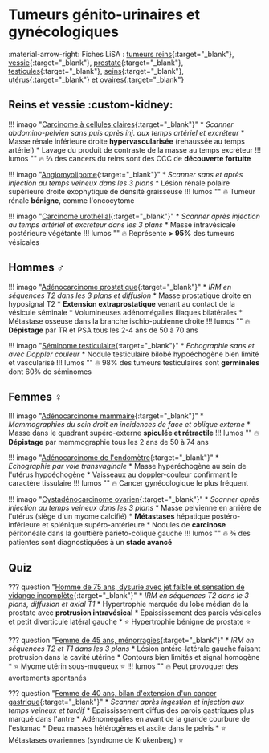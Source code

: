 # Tumeurs génito-urinaires et gynécologiques

:material-arrow-right: Fiches LiSA : [tumeurs reins](https://livret.uness.fr/lisa/Tumeurs_du_rein_de_l%E2%80%99adulte){:target="_blank"}, [vessie](https://livret.uness.fr/lisa/Tumeurs_v%C3%A9sicales){:target="_blank"}, [prostate](https://livret.uness.fr/lisa/Tumeurs_de_la_prostate){:target="_blank"}, [testicules](https://livret.uness.fr/lisa/Tumeurs_du_testicule){:target="_blank"}, [seins](https://livret.uness.fr/lisa/Tumeurs_du_sein){:target="_blank"}, [utérus](https://livret.uness.fr/lisa/Tumeurs_du_col_ut%C3%A9rin,_tumeur_du_corps_ut%C3%A9rin){:target="_blank"} et [ovaires](https://livret.uness.fr/lisa/Tumeurs_de_l%E2%80%99ovaire){:target="_blank"}

## Reins et vessie :custom-kidney:

!!! imago "[Carcinome à cellules claires](https://radiopaedia.org/cases/181152/studies/144755){:target="_blank"}"
    * _Scanner abdomino-pelvien sans puis après inj. aux temps artériel et excréteur_
    * Masse rénale inférieure droite **hypervascularisée** (rehaussée au temps artériel)
    * Lavage du produit de contraste de la masse au temps excréteur
    !!! lumos ""
        :fire: ⅔ des cancers du reins sont des CCC de **découverte fortuite**

!!! imago "[Angiomyolipome](https://radiopaedia.org/cases/88552/studies/105227){:target="_blank"}"
    * _Scanner sans et après injection au temps veineux dans les 3 plans_
    * Lésion rénale polaire supérieure droite exophytique de densité graisseuse
    !!! lumos ""
        :fire: Tumeur rénale **bénigne**, comme l'oncocytome

!!! imago "[Carcinome urothélial](https://radiopaedia.org/cases/85674/studies/101455){:target="_blank"}"
    * _Scanner après injection au temps artériel et excréteur dans les 3 plans_
    * Masse intravésicale postérieure végétante 
    !!! lumos ""
        :fire: Représente **> 95%** des tumeurs vésicales

## Hommes :male_sign:

!!! imago "[Adénocarcinome prostatique](https://radiopaedia.org/cases/77857/studies/90143){:target="_blank"}"
    * _IRM en séquences T2 dans les 3 plans et diffusion_
    * Masse prostatique droite en hyposignal T2
    * **Extension extraprostatique** venant au contact de la vésicule séminale
    * Volumineuses adénomégalies iliaques bilatérales
    * Métastase osseuse dans la branche ischio-pubienne droite
    !!! lumos ""
        :fire: **Dépistage** par TR et PSA tous les 2-4 ans de 50 à 70 ans

!!! imago "[Séminome testiculaire](https://radiopaedia.org/cases/99886/studies/121735){:target="_blank"}"
    * _Echographie sans et avec Doppler couleur_
    * Nodule testiculaire bilobé hypoéchogène bien limité et vascularisé
    !!! lumos ""
        :fire: 98% des tumeurs testiculaires sont **germinales** dont 60% de séminomes


## Femmes :female_sign:

!!! imago "[Adénocarcinome mammaire](https://radiopaedia.org/cases/185818/studies/147888){:target="_blank"}"
    * _Mammographies du sein droit en incidences de face et oblique externe_
    * Masse dans le quadrant supéro-externe **spiculée et rétractile**
    !!! lumos ""
        :fire: **Dépistage** par mammographie tous les 2 ans de 50 à 74 ans

!!! imago "[Adénocarcinome de l'endomètre](https://radiopaedia.org/cases/53104/studies/59067){:target="_blank"}"
    * _Echographie par voie transvaginale_
    * Masse hyperéchogène au sein de l'utérus hypoéchogène
    * Vaisseaux au doppler-couleur confirmant le caractère tissulaire
    !!! lumos ""
        :fire: Cancer gynécologique le plus fréquent

!!! imago "[Cystadénocarcinome ovarien](https://radiopaedia.org/cases/86567/studies/102653?lang=gb#images){:target="_blank"}"
    * _Scanner après injection au temps veineux dans les 3 plans_
    * Masse pelvienne en arrière de l'utérus (siège d'un myome calcifié)
    * **Métastases** hépatique postéro-inférieure et splénique supéro-antérieure
    * Nodules de **carcinose** péritonéale dans la gouttière pariéto-colique gauche
    !!! lumos ""
        :fire: ¾ des patientes sont diagnostiquées à un **stade avancé**


## Quiz

??? question "[Homme de 75 ans, dysurie avec jet faible et sensation de vidange incomplète](https://radiopaedia.org/cases/82760/studies/97007){:target="_blank"}"
    * _IRM en séquences T2 dans le 3 plans, diffusion et axial T1_
    * Hypertrophie marquée du lobe médian de la prostate avec **protrusion intravésical**
    * Epaississement des parois vésicales et petit diverticule latéral gauche
    * :star: Hypertrophie bénigne de prostate :star:

??? question "[Femme de 45 ans, ménorragies](https://radiopaedia.org/cases/159288/studies/130549){:target="_blank"}"
    * _IRM en séquences T2 et T1 dans les 3 plans_
    * Lésion antéro-latérale gauche faisant protrusion dans la cavité utérine
    * Contours bien limités et signal homogène
    * :star: Myome utérin sous-muqueux :star:
    !!! lumos ""
        :fire: Peut provoquer des avortements spontanés

??? question "[Femme de 40 ans, bilan d'extension d'un cancer gastrique](https://radiopaedia.org/cases/63068/studies/71546?lang=gb){:target="_blank"}"
    * _Scanner après ingestion et injection aux temps veineux et tardif_
    * Epaississement diffus des parois gastriques plus marqué dans l'antre
    * Adénomégalies en avant de la grande courbure de l'estomac
    * Deux masses hétérogènes et ascite dans le pelvis
    * :star: Métastases ovariennes (syndrome de Krukenberg) :star: